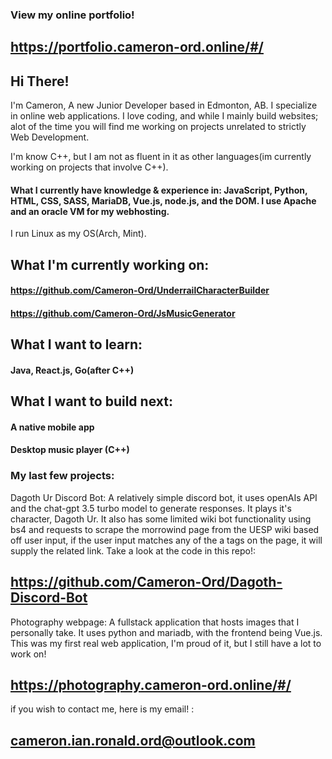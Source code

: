### View my online portfolio!
## https://portfolio.cameron-ord.online/#/

## Hi There!
I'm Cameron, A new Junior Developer based in Edmonton, AB. I specialize in online web applications. I love coding, and while I mainly build websites; alot of the time you will find me working on projects unrelated to strictly Web Development.

I'm know C++, but I am not as fluent in it as other languages(im currently working on projects that involve C++).

#### What I currently have knowledge & experience in: JavaScript, Python, HTML, CSS, SASS, MariaDB, Vue.js, node.js, and the DOM. I use Apache and an oracle VM for my webhosting.

I run Linux as my OS(Arch, Mint).


## What I'm currently working on:
#### https://github.com/Cameron-Ord/UnderrailCharacterBuilder
#### https://github.com/Cameron-Ord/JsMusicGenerator
  
##  What I want to learn:
#### Java, React.js, Go(after C++)  

## What I want to build next:
#### A native mobile app
#### Desktop music player (C++)

### My last few projects:

Dagoth Ur Discord Bot: A relatively simple discord bot, it uses openAIs API and the chat-gpt 3.5 turbo model to generate responses. It plays it's character, Dagoth Ur. It also has some limited wiki bot functionality using bs4 and requests to scrape the morrowind page from the UESP wiki based off user input, if the user input matches any of the a tags on the page, it will supply the related link. Take a look at the code in this repo!:

## https://github.com/Cameron-Ord/Dagoth-Discord-Bot

Photography webpage: A fullstack application that hosts images that I personally take. It uses python and mariadb, with the frontend being Vue.js. This was my first real web application, I'm proud of it, but I still have a lot to work on! 

## https://photography.cameron-ord.online/#/

if you wish to contact me, here is my email! : 

## cameron.ian.ronald.ord@outlook.com
